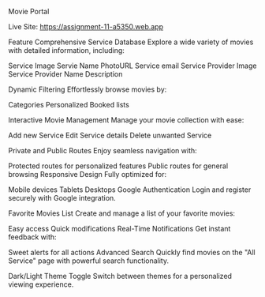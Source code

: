 Movie Portal

Live Site: https://assignment-11-a5350.web.app

Feature
Comprehensive Service Database
Explore a wide variety of movies with detailed information, including:

Service Image
Servie Name
PhotoURL
Service email
Service Provider Image
Service Provider Name
Description

Dynamic Filtering
Effortlessly browse movies by:

Categories
Personalized Booked lists

Interactive Movie Management
Manage your movie collection with ease:

Add new Service
Edit Service details
Delete unwanted Service

Private and Public Routes
Enjoy seamless navigation with:

Protected routes for personalized features
Public routes for general browsing
Responsive Design
Fully optimized for:

Mobile devices
Tablets
Desktops
Google Authentication
Login and register securely with Google integration.

Favorite Movies List
Create and manage a list of your favorite movies:

Easy access
Quick modifications
Real-Time Notifications
Get instant feedback with:

Sweet alerts for all actions
Advanced Search
Quickly find movies on the "All Service" page with powerful search functionality.

Dark/Light Theme Toggle
Switch between themes for a personalized viewing experience.
